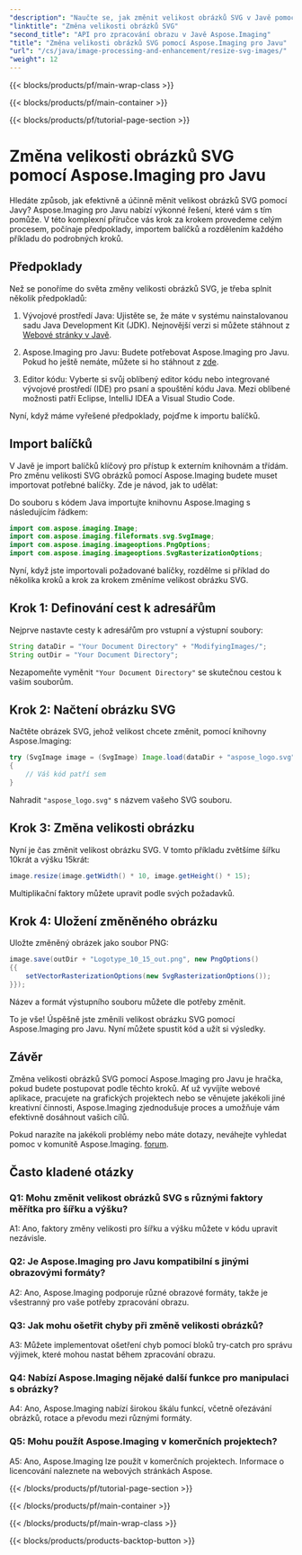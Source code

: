 ```yaml
---
"description": "Naučte se, jak změnit velikost obrázků SVG v Javě pomocí Aspose.Imaging pro Javu. Podrobný návod pro efektivní zpracování obrázků."
"linktitle": "Změna velikosti obrázků SVG"
"second_title": "API pro zpracování obrazu v Javě Aspose.Imaging"
"title": "Změna velikosti obrázků SVG pomocí Aspose.Imaging pro Javu"
"url": "/cs/java/image-processing-and-enhancement/resize-svg-images/"
"weight": 12
---
```


{{< blocks/products/pf/main-wrap-class >}}

{{< blocks/products/pf/main-container >}}

{{< blocks/products/pf/tutorial-page-section >}}

# Změna velikosti obrázků SVG pomocí Aspose.Imaging pro Javu

Hledáte způsob, jak efektivně a účinně měnit velikost obrázků SVG pomocí Javy? Aspose.Imaging pro Javu nabízí výkonné řešení, které vám s tím pomůže. V této komplexní příručce vás krok za krokem provedeme celým procesem, počínaje předpoklady, importem balíčků a rozdělením každého příkladu do podrobných kroků.

## Předpoklady

Než se ponoříme do světa změny velikosti obrázků SVG, je třeba splnit několik předpokladů:

1. Vývojové prostředí Java: Ujistěte se, že máte v systému nainstalovanou sadu Java Development Kit (JDK). Nejnovější verzi si můžete stáhnout z [Webové stránky v Javě](https://www.oracle.com/java/technologies/javase-downloads).

2. Aspose.Imaging pro Javu: Budete potřebovat Aspose.Imaging pro Javu. Pokud ho ještě nemáte, můžete si ho stáhnout z [zde](https://releases.aspose.com/imaging/java/).

3. Editor kódu: Vyberte si svůj oblíbený editor kódu nebo integrované vývojové prostředí (IDE) pro psaní a spouštění kódu Java. Mezi oblíbené možnosti patří Eclipse, IntelliJ IDEA a Visual Studio Code.

Nyní, když máme vyřešené předpoklady, pojďme k importu balíčků.

## Import balíčků

V Javě je import balíčků klíčový pro přístup k externím knihovnám a třídám. Pro změnu velikosti SVG obrázků pomocí Aspose.Imaging budete muset importovat potřebné balíčky. Zde je návod, jak to udělat:

Do souboru s kódem Java importujte knihovnu Aspose.Imaging s následujícím řádkem:

```java
import com.aspose.imaging.Image;
import com.aspose.imaging.fileformats.svg.SvgImage;
import com.aspose.imaging.imageoptions.PngOptions;
import com.aspose.imaging.imageoptions.SvgRasterizationOptions;
```

Nyní, když jste importovali požadované balíčky, rozdělme si příklad do několika kroků a krok za krokem změníme velikost obrázku SVG.


## Krok 1: Definování cest k adresářům

Nejprve nastavte cesty k adresářům pro vstupní a výstupní soubory:

```java
String dataDir = "Your Document Directory" + "ModifyingImages/";
String outDir = "Your Document Directory";
```

Nezapomeňte vyměnit `"Your Document Directory"` se skutečnou cestou k vašim souborům.

## Krok 2: Načtení obrázku SVG

Načtěte obrázek SVG, jehož velikost chcete změnit, pomocí knihovny Aspose.Imaging:

```java
try (SvgImage image = (SvgImage) Image.load(dataDir + "aspose_logo.svg"))
{
    // Váš kód patří sem
}
```

Nahradit `"aspose_logo.svg"` s názvem vašeho SVG souboru.

## Krok 3: Změna velikosti obrázku

Nyní je čas změnit velikost obrázku SVG. V tomto příkladu zvětšíme šířku 10krát a výšku 15krát:

```java
image.resize(image.getWidth() * 10, image.getHeight() * 15);
```

Multiplikační faktory můžete upravit podle svých požadavků.

## Krok 4: Uložení změněného obrázku

Uložte změněný obrázek jako soubor PNG:

```java
image.save(outDir + "Logotype_10_15_out.png", new PngOptions()
{{
    setVectorRasterizationOptions(new SvgRasterizationOptions());
}});
```

Název a formát výstupního souboru můžete dle potřeby změnit.

To je vše! Úspěšně jste změnili velikost obrázku SVG pomocí Aspose.Imaging pro Javu. Nyní můžete spustit kód a užít si výsledky.

## Závěr

Změna velikosti obrázků SVG pomocí Aspose.Imaging pro Javu je hračka, pokud budete postupovat podle těchto kroků. Ať už vyvíjíte webové aplikace, pracujete na grafických projektech nebo se věnujete jakékoli jiné kreativní činnosti, Aspose.Imaging zjednodušuje proces a umožňuje vám efektivně dosáhnout vašich cílů.

Pokud narazíte na jakékoli problémy nebo máte dotazy, neváhejte vyhledat pomoc v komunitě Aspose.Imaging. [forum](https://forum.aspose.com/).

## Často kladené otázky

### Q1: Mohu změnit velikost obrázků SVG s různými faktory měřítka pro šířku a výšku?

A1: Ano, faktory změny velikosti pro šířku a výšku můžete v kódu upravit nezávisle.

### Q2: Je Aspose.Imaging pro Javu kompatibilní s jinými obrazovými formáty?

A2: Ano, Aspose.Imaging podporuje různé obrazové formáty, takže je všestranný pro vaše potřeby zpracování obrazu.

### Q3: Jak mohu ošetřit chyby při změně velikosti obrázků?

A3: Můžete implementovat ošetření chyb pomocí bloků try-catch pro správu výjimek, které mohou nastat během zpracování obrazu.

### Q4: Nabízí Aspose.Imaging nějaké další funkce pro manipulaci s obrázky?

A4: Ano, Aspose.Imaging nabízí širokou škálu funkcí, včetně ořezávání obrázků, rotace a převodu mezi různými formáty.

### Q5: Mohu použít Aspose.Imaging v komerčních projektech?

A5: Ano, Aspose.Imaging lze použít v komerčních projektech. Informace o licencování naleznete na webových stránkách Aspose.

{{< /blocks/products/pf/tutorial-page-section >}}

{{< /blocks/products/pf/main-container >}}

{{< /blocks/products/pf/main-wrap-class >}}

{{< blocks/products/products-backtop-button >}}